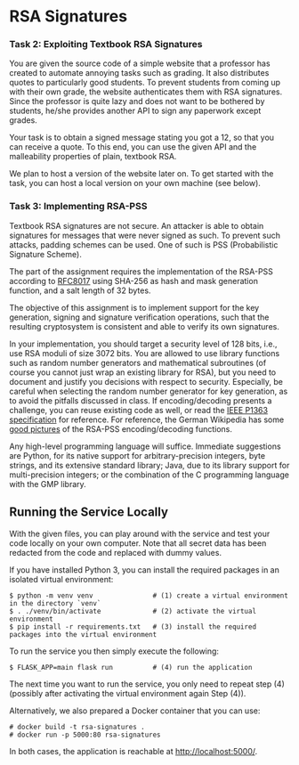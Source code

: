 # RSA Signatures

### Task 2: Exploiting Textbook RSA Signatures

You are given the source code of a simple website that a professor has created
to automate annoying tasks such as grading. It also distributes quotes to
particularly good students. To prevent students from coming up with their own
grade, the website authenticates them with RSA signatures.  Since the professor
is quite lazy and does not want to be bothered by students, he/she provides
another API to sign any paperwork except grades.

Your task is to obtain a signed message stating you got a 12, so that you can
receive a quote.  To this end, you can use the given API and the malleability
properties of plain, textbook RSA.

We plan to host a version of the website later on.  To get started with the
task, you can host a local version on your own machine (see below).


### Task 3: Implementing RSA-PSS

Textbook RSA signatures are not secure. An attacker is able to obtain
signatures for messages that were never signed as such.
To prevent such attacks, padding schemes can be used.  One of such is PSS
(Probabilistic Signature Scheme).

The part of the assignment requires the implementation of the RSA-PSS according
to [RFC8017](https://datatracker.ietf.org/doc/html/rfc8017#section-8.1) using
SHA-256 as hash and mask generation function, and a salt length of 32 bytes.

The objective of this assignment is to implement support for the key generation,
signing and signature verification operations, such that the resulting
cryptosystem is consistent and able to verify its own signatures.

In your implementation, you should target a security level of 128 bits, i.e.,
use RSA moduli of size 3072 bits.  You are allowed to use library functions
such as random number generators and mathematical subroutines (of course you
cannot just wrap an existing library for RSA), but you need to document and
justify you decisions with respect to security.  Especially, be careful when
selecting the random number generator for key generation, as to avoid the
pitfalls discussed in class. If encoding/decoding presents a challenge, you
can reuse existing code as well, or read the [IEEE P1363 specification](https://web.archive.org/web/20170810025803/http://grouper.ieee.org/groups/1363/P1363a/contributions/pss-submission.pdf) for reference.
For reference, the German Wikipedia has some [good pictures](https://de.wikipedia.org/wiki/Probabilistic_Signature_Scheme) of the RSA-PSS encoding/decoding functions.

Any high-level programming language will suffice. Immediate suggestions are
Python, for its native support for arbitrary-precision integers, byte strings,
and its extensive standard library; Java, due to its library support for
multi-precision integers; or the combination of the C programming language with
the GMP library.



## Running the Service Locally

With the given files, you can play around with the service and test your code
locally on your own computer.  Note that all secret data has been redacted from
the code and replaced with dummy values.

If you have installed Python 3, you can install the required packages in an
isolated virtual environment:
```
$ python -m venv venv               # (1) create a virtual environment in the directory `venv`
$ . ./venv/bin/activate             # (2) activate the virtual environment
$ pip install -r requirements.txt   # (3) install the required packages into the virtual environment
```
To run the service you then simply execute the following:
```
$ FLASK_APP=main flask run          # (4) run the application
```
The next time you want to run the service, you only need to repeat step (4)
(possibly after activating the virtual environment again Step (4)).

Alternatively, we also prepared a Docker container that you can use:
```
# docker build -t rsa-signatures .
# docker run -p 5000:80 rsa-signatures
```

In both cases, the application is reachable at <http://localhost:5000/>.
